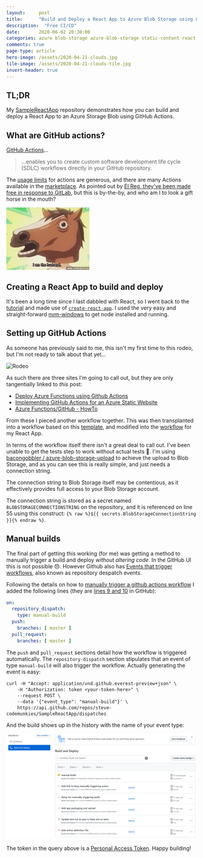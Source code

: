 ```yaml
---
layout: 	post
title:  	"Build and Deploy a React App to Azure Blob Storage using Github Actions"
description:  "Free CI/CD"
date:   	2020-06-02 20:30:00
categories: azure blob-storage azure-blob-storage static-content react github github-actions
comments: true
page-type: article
hero-image: /assets/2020-04-21-clouds.jpg
tile-image: /assets/2020-04-21-clouds-tile.jpg
invert-header: true
---
```


## TL;DR

My [SampleReactApp](https://github.com/steve-codemunkies/SampleReactApp) repository demonstrates how you can build and deploy a React App to an Azure Storage Blob using GitHub Actions.

## What are GitHub actions?

[GitHub Actions](https://help.github.com/en/actions/getting-started-with-github-actions/about-github-actions)...

> ...enables you to create custom software development life cycle (SDLC) workflows directly in your GitHub repository.

The [usage limits](https://help.github.com/en/actions/getting-started-with-github-actions/about-github-actions#usage-limits) for actions are generous, and there are many Actions available in the [marketplace](https://github.com/marketplace?type=actions). As pointed out by [El Reg, they've been made free in response to GitLab](https://www.theregister.com/2020/04/15/github_core_features_free_price_drop/), but this is by-the-by, and who am I to look a gift horse in the mouth?

![I actually have no idea](/assets/2020-06-02-gift-horse.gif)

## Creating a React App to build and deploy

It's been a long time since I last dabbled with React, so I went back to the [tutorial](https://reactjs.org/tutorial/tutorial.html) and made use of [`create-react-app`](https://create-react-app.dev/). I used the very easy and straight-forward [nvm-windows](https://github.com/coreybutler/nvm-windows) to get node installed and running.

## Setting up GitHub Actions

As someone has previously said to me, this isn't my first time to this rodeo, but I'm not ready to talk about that yet...

![Rodeo](/assets/2020-06-02-rodeo.gif)

As such there are three sites I'm going to call out, but they are only tangentially linked to _this_ post:

* [Deploy Azure Functions using Github Actions](https://dev.to/azure/deploying-azure-functions-with-github-actions-c5p)
* [Implementing GitHub Actions for an Azure Static Website](https://dev.to/azure/implementing-github-actions-for-an-azure-static-website-488h)
* [Azure Functions/GitHub - HowTo](https://docs.microsoft.com/en-us/azure/azure-functions/functions-how-to-github-actions?tabs=csharp)

From these I pieced another workflow together. This was then transplanted into a workflow based on this [template](https://github.com/actions/starter-workflows/blob/87a8d83e309a179bf1d126a21cb7669c830b0e0e/ci/node.js.yml), and modified into the [workflow](https://github.com/steve-codemunkies/SampleReactApp/blob/master/.github/workflows/continuous-integration.yml) for my React App.

In terms of the workflow itself there isn't a great deal to call out. I've been unable to get the tests step to work without actual tests 🤔. I'm using [bacongobbler / azure-blob-storage-upload](https://github.com/bacongobbler/azure-blob-storage-upload) to achieve the upload to Blob Storage, and as you can see this is really simple, and just needs a connection string.

The connection string to Blob Storage itself may be contentious, as it effectively provides full access to your Blob Storage account.

The connection string is stored as a secret named `BLOBSTORAGECONNECTIONSTRING` on the repository, and it is referenced on line 55 using this construct: `{% raw %}${{ secrets.BlobStorageConnectionString }}{% endraw %}`.

## Manual builds

The final part of getting this working (for me) was getting a method to manually trigger a build and deploy _without altering code_. In the GitHub UI this is not possible 😞. However Github also has [Events that trigger workflows](https://help.github.com/en/actions/reference/events-that-trigger-workflows), also known as repository despatch events.

Following the details on how to [manually trigger a github actions workflow](https://goobar.io/2019/12/07/manually-trigger-a-github-actions-workflow/) I added the following lines (they are [lines 9 and 10](https://github.com/steve-codemunkies/SampleReactApp/blob/master/.github/workflows/continuous-integration.yml#L9-L10) in GitHub):

```yaml
on:
  repository_dispatch:
    type: manual-build
  push:
    branches: [ master ]
  pull_request:
    branches: [ master ]
```

The `push` and `pull_request` sections detail how the workflow is triggered automatically. The `repository-dispatch` section stipulates that an event of type `manual-build` will also trigger the workflow. Actually generating the event is easy:

```shell
curl -H "Accept: application/vnd.github.everest-preview+json" \
    -H "Authorization: token <your-token-here>" \
    --request POST \
    --data '{"event_type": "manual-build"}' \
    https://api.github.com/repos/steve-codemunkies/SampleReactApp/dispatches
```

And the build shows up in the history with the name of your event type:

![A manual build in progress](/assets/2020-06-02-manual-build.png)

The token in the query above is a [Personal Access Token](https://help.github.com/en/github/authenticating-to-github/creating-a-personal-access-token-for-the-command-line). Happy building!